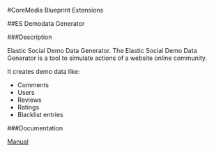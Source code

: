 #CoreMedia Blueprint Extensions

##ES Demodata Generator

###Description

Elastic Social Demo Data Generator. The Elastic Social Demo Data Generator is a tool to simulate actions of a website 
online community.

It creates demo data like:

* Comments
* Users
* Reviews
* Ratings
* Blacklist entries

###Documentation

[Manual](https://documentation.coremedia.com/cm8/current/manuals/coremedia-en/webhelp/content/ElasticSocialDemoData.html)
